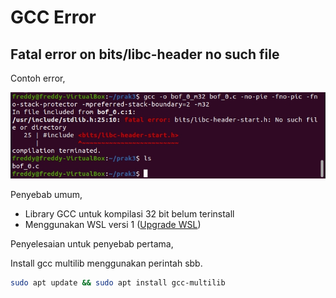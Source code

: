 # GCC Error

## Fatal error on bits/libc-header no such file

Contoh error,

![gcc-error](images/01_001.jpg)

Penyebab umum,

- Library GCC untuk kompilasi 32 bit belum terinstall
- Menggunakan WSL versi 1 ([Upgrade WSL](https://stackoverflow.com/questions/61300194/does-wsl-2-really-support-32-bit-program))

Penyelesaian untuk penyebab pertama,

Install gcc multilib menggunakan perintah sbb.

``` bash
sudo apt update && sudo apt install gcc-multilib
```
